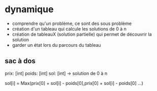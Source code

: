 # dynamique

- comprendre qu'un problème, ce sont des sous problème
- création d'un tableau qui calcule les solutions de 0 à n
- création de tableauX (solution partielle) qui permet de découvrir la solution
- garder un état lors du parcours du tableau

## sac à dos

prix: [int]
poids: [int]
sol: [int] -> solution de 0 à n

sol[i] = Max(prix[0] + sol[i] - poids[0],prix[0] + sol[i] - poids[0] ...)
